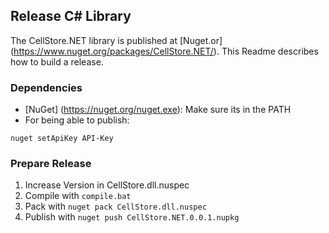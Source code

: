 ## Release C# Library

The CellStore.NET library is published at [Nuget.or] (https://www.nuget.org/packages/CellStore.NET/). 
This Readme describes how to build a release.

### Dependencies

- [NuGet] (https://nuget.org/nuget.exe): Make sure its in the PATH
- For being able to publish:

```
nuget setApiKey API-Key
```

### Prepare Release

1. Increase Version in CellStore.dll.nuspec
2. Compile with `compile.bat`
3. Pack with `nuget pack CellStore.dll.nuspec`
4. Publish with `nuget push CellStore.NET.0.0.1.nupkg`
